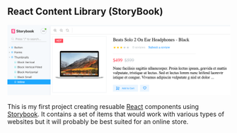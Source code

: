 ## React Content Library (StoryBook)

![Preview Image](images/preview.png?s=200)

This is my first project creating resuable [React](https://reactjs.org/) components using [Storybook](https://storybook.js.org/). It contains a set of items that would work with various types of websites but it will probably be best suited for an online store.

